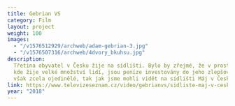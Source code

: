 ```yaml
---
title: Gebrian VS
category: Film
layout: project
weight: 100
images:
  - "/v1576512929/archweb/adam-gebrian-3.jpg"
  - "/v1576507316/archweb/4dvory_bkuhsu.jpg"
description:
  Třetina obyvatel v Česku žije na sídlišti. Bylo by zřejmé, že v prostředí,
  kde žije velké množství lidí, jsou peníze investovány do jeho zlepšování. Je to
  však zcela ojedinělé, tak jak jsme mohli vidět na sídlišti Máj v Českých Budějovicích.
link: https://www.televizeseznam.cz/video/gebrianvs/sidliste-maj-v-ceskych-budejovicich-vyjimecne-dobre-investovane-verejne-penize-206912
year: "2018"
---
```

